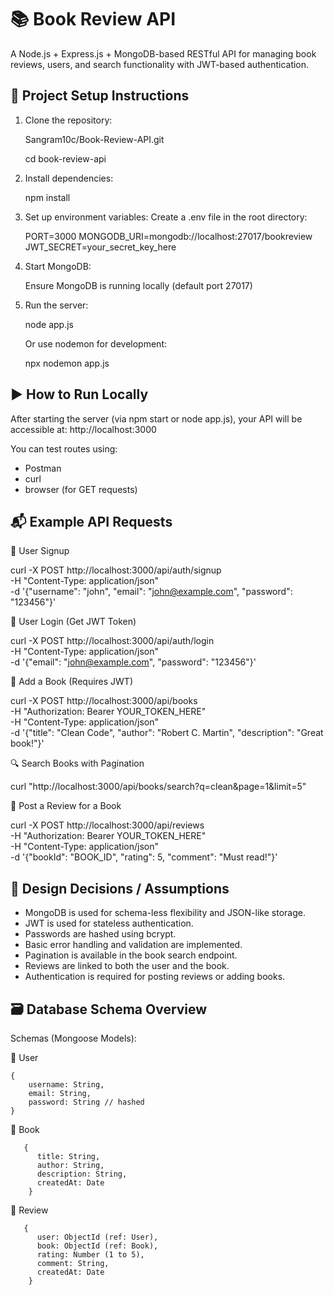 # 📚 Book Review API

A Node.js + Express.js + MongoDB-based RESTful API for managing book reviews, users, and search functionality with JWT-based authentication.


## 🚀 Project Setup Instructions

1. Clone the repository:

    Sangram10c/Book-Review-API.git
   
    cd book-review-api


3. Install dependencies:

    npm install


4. Set up environment variables:
     Create a .env file in the root directory:

     PORT=3000
     MONGODB_URI=mongodb://localhost:27017/bookreview
     JWT_SECRET=your_secret_key_here

5. Start MongoDB:
   
     Ensure MongoDB is running locally (default port 27017)

6. Run the server:

    node app.js

   Or use nodemon for development:

    npx nodemon app.js



## ▶️ How to Run Locally

  After starting the server (via npm start or node app.js), your API will be accessible at:
  http://localhost:3000


You can test routes using:

* Postman
* curl
* browser (for GET requests)




## 📬 Example API Requests

🔐 User Signup


curl -X POST http://localhost:3000/api/auth/signup \
-H "Content-Type: application/json" \
-d '{"username": "john", "email": "john@example.com", "password": "123456"}'



🔐 User Login (Get JWT Token)


curl -X POST http://localhost:3000/api/auth/login \
-H "Content-Type: application/json" \
-d '{"email": "john@example.com", "password": "123456"}'



📘 Add a Book (Requires JWT)

curl -X POST http://localhost:3000/api/books \
-H "Authorization: Bearer YOUR_TOKEN_HERE" \
-H "Content-Type: application/json" \
-d '{"title": "Clean Code", "author": "Robert C. Martin", "description": "Great book!"}'




🔍 Search Books with Pagination


curl "http://localhost:3000/api/books/search?q=clean&page=1&limit=5"




📝 Post a Review for a Book


curl -X POST http://localhost:3000/api/reviews \
-H "Authorization: Bearer YOUR_TOKEN_HERE" \
-H "Content-Type: application/json" \
-d '{"bookId": "BOOK_ID", "rating": 5, "comment": "Must read!"}'





## 🧠 Design Decisions / Assumptions

* MongoDB is used for schema-less flexibility and JSON-like storage.
* JWT is used for stateless authentication.
* Passwords are hashed using bcrypt.
* Basic error handling and validation are implemented.
* Pagination is available in the book search endpoint.
* Reviews are linked to both the user and the book.
* Authentication is required for posting reviews or adding books.




## 🗃️ Database Schema Overview

Schemas (Mongoose Models):

🔹 User
    
    {
        username: String,
        email: String,
        password: String // hashed
    }


🔹 Book

       {
          title: String,
          author: String,
          description: String,
          createdAt: Date
        }


🔹 Review

       {
          user: ObjectId (ref: User),
          book: ObjectId (ref: Book),
          rating: Number (1 to 5),
          comment: String,
          createdAt: Date
        }



